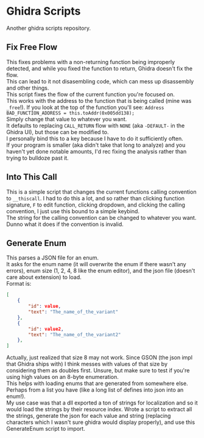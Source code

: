 # Ghidra Scripts
Another ghidra scripts repository.  

## Fix Free Flow  
This fixes problems with a non-returning function being improperly detected, and while you fixed the function to return, Ghidra doesn't fix the flow.  
This can lead to it not disasembling code, which can mess up disassembly and other things.  
This script fixes the flow of the current function you're focused on.  
This works with the address to the function that is being called (mine was `_free`!). If you look at the top of the function you'll see:
`Address BAD_FUNCTION_ADDRESS = this.toAddr(0x005dd138);`  
Simply change that value to whatever you want.  
It defaults to replacing `CALL_RETURN` flow with `NONE` (aka `-DEFAULT-` in the Ghidra UI), but those can be modified to.  
I personally bind this to a key because I have to do it sufficiently often.  
If your program is smaller (aka didn't take that long to analyze) and you haven't yet done notable amounts, I'd rec fixing the analysis rather than trying to bulldoze past it.  
  
## Into This Call  
This is a simple script that changes the current functions calling convention to `__thiscall`. I had to do this a lot, and so rather than clicking function signature, `F` to edit function, clicking dropdown, and clicking the calling convention, I just use this bound to a simple keybind.  
The string for the calling convention can be changed to whatever you want. Dunno what it does if the convention is invalid.  
  
## Generate Enum  
This parses a JSON file for an enum.  
It asks for the enum name (it will overwrite the enum if there wasn't any errors), enum size (1, 2, 4, 8 like the enum editor), and the json file (doesn't care about extension) to load.  
Format is:  
```json
[
    {
        "id": value,
        "text": "The_name_of_the_variant"
    },
    {
        "id": value2,
        "text": "The_name_of_the_variant2"
    },
]
```
Actually, just realized that size 8 may not work. Since GSON (the json impl that Ghidra ships with) I think messes with values of that size by considering them as doubles first. Unsure, but make sure to test if you're using high values on an 8-byte enumeration.  
This helps with loading enums that are generated from somewhere else. Perhaps from a list you have (like a long list of defines into json into an enum!).  
My use case was that a dll exported a ton of strings for localization and so it would load the strings by their resource index. Wrote a script to extract all the strings, generate the json for each value and string (replacing characters which I wasn't sure ghidra would display properly), and use this GenerateEnum script to import.